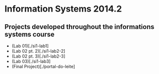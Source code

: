 # Information Systems 2014.2
## Projects developed throughout the informations systems course

- (Lab 01)[./si1-lab1]
- (Lab 02 pt. 2)[./si1-lab2-2]
- (Lab 02 pt. 3)[./si1-lab2-3]
- (Lab 03)[./si1-lab3]
- (Final Project)[./portal-do-leite]